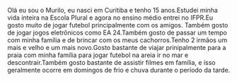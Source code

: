Olá eu sou o Murilo, eu nasci em Curitiba e tenho 15 anos.Estudei minha vida inteira na Escola Plural e agora no ensino médio entrei no IFPR.Eu gosto muito de jogar futebol principalmente com os amigos. Também gosto de jogar jogos eletrônicos como EA 24.Também gosto de passar um tempo com minha família e de brincar com os meus cachorros.Tenho 2 irmãos um mais e velho e um mais novo.Gosto bastante de viajar prinipalmente para a praia com minha família para jogar futebol na areia ir no mar e descontrair.Também gosto bastante de assistir filmes em família, e isso geralmente ocorre em domingos de frio e chuva durante o período da tarde.
